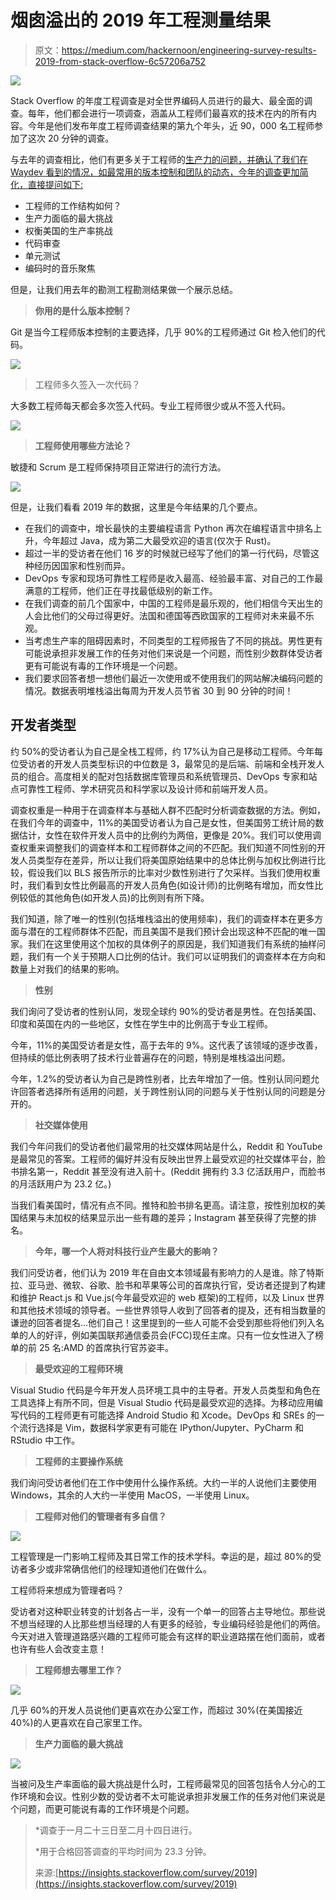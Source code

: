 # 烟囱溢出的 2019 年工程测量结果

> 原文：<https://medium.com/hackernoon/engineering-survey-results-2019-from-stack-overflow-6c57206a752>

![](img/7109f554b9ddd179e077364b20d77499.png)

Stack Overflow 的年度工程调查是对全世界编码人员进行的最大、最全面的调查。每年，他们都会进行一项调查，涵盖从工程师们最喜欢的技术在内的所有内容。今年是他们发布年度工程师调查结果的第九个年头，近 90，000 名工程师参加了这次 20 分钟的调查。

与去年的调查相比，他们有更多关于工程师的[生产力的问题，并确认了我们在 Waydev 看到的情况，如最常用的版本控制和团队的动态，今年的调查更加简化，直接提问如下:](https://waydev.co)

*   工程师的工作结构如何？
*   生产力面临的最大挑战
*   权衡美国的生产率挑战
*   代码审查
*   单元测试
*   编码时的音乐聚焦

但是，让我们用去年的勘测工程勘测结果做一个展示总结。

> **你用的是什么版本控制？**

Git 是当今工程师版本控制的主要选择，几乎 90%的工程师通过 Git 检入他们的代码。

![](img/c7a2a15cb0fe10cba28f19f8f357f4bf.png)

> 工程师多久签入一次代码？

大多数工程师每天都会多次签入代码。专业工程师很少或从不签入代码。

![](img/0f8303e28e052e076a6ab6676cfe6607.png)

> **工程师使用哪些方法论？**

敏捷和 Scrum 是工程师保持项目正常进行的流行方法。

![](img/c9603c9ce5aa09e4e92fc2207e52e5cb.png)

但是，让我们看看 2019 年的数据，这里是今年结果的几个要点。

*   在我们的调查中，增长最快的主要编程语言 Python 再次在编程语言中排名上升，今年超过 Java，成为第二大最受欢迎的语言(仅次于 Rust)。
*   超过一半的受访者在他们 16 岁的时候就已经写了他们的第一行代码，尽管这种经历因国家和性别而异。
*   DevOps 专家和现场可靠性工程师是收入最高、经验最丰富、对自己的工作最满意的工程师，他们正在寻找最低级别的新工作。
*   在我们调查的前几个国家中，中国的工程师是最乐观的，他们相信今天出生的人会比他们的父母过得更好。法国和德国等西欧国家的工程师对未来最不乐观。
*   当考虑生产率的阻碍因素时，不同类型的工程师报告了不同的挑战。男性更有可能说承担非发展工作的任务对他们来说是一个问题，而性别少数群体受访者更有可能说有毒的工作环境是一个问题。
*   我们要求回答者想一想他们最近一次使用或不使用我们的网站解决编码问题的情况。数据表明堆栈溢出每周为开发人员节省 30 到 90 分钟的时间！

## 开发者类型

约 50%的受访者认为自己是全栈工程师，约 17%认为自己是移动工程师。今年每位受访者的开发人员类型标识的中位数是 3，最常见的是后端、前端和全栈开发人员的组合。高度相关的配对包括数据库管理员和系统管理员、DevOps 专家和站点可靠性工程师、学术研究员和科学家以及设计师和前端开发人员。

调查权重是一种用于在调查样本与基础人群不匹配时分析调查数据的方法。例如，在我们今年的调查中，11%的美国受访者认为自己是女性，但美国劳工统计局的数据估计，女性在软件开发人员中的比例约为两倍，更像是 20%。我们可以使用调查权重来调整我们的调查样本和工程师群体之间的不匹配。我们知道不同性别的开发人员类型存在差异，所以让我们将美国原始结果中的总体比例与加权比例进行比较，假设我们以 BLS 报告所示的比率对少数性别进行了欠采样。当我们使用权重时，我们看到女性比例最高的开发人员角色(如设计师)的比例略有增加，而女性比例较低的其他角色(如开发人员)的比例则有所下降。

我们知道，除了唯一的性别(包括堆栈溢出的使用频率)，我们的调查样本在更多方面与潜在的工程师群体不匹配，而且美国不是我们预计会出现这种不匹配的唯一国家。我们在这里使用这个加权的具体例子的原因是，我们知道我们有系统的抽样问题，我们有一个关于预期人口比例的估计。我们可以证明我们的调查样本在方向和数量上对我们的结果的影响。

> **性别**

我们询问了受访者的性别认同，发现全球约 90%的受访者是男性。在包括美国、印度和英国在内的一些地区，女性在学生中的比例高于专业工程师。

今年，11%的美国受访者是女性，高于去年的 9%。这代表了该领域的逐步改善，但持续的低比例表明了技术行业普遍存在的问题，特别是堆栈溢出问题。

今年，1.2%的受访者认为自己是跨性别者，比去年增加了一倍。性别认同问题允许回答者选择所有适用的问题，关于跨性别认同的问题与关于性别认同的问题是分开的。

> **社交媒体使用**

我们今年问我们的受访者他们最常用的社交媒体网站是什么，Reddit 和 YouTube 是最常见的答案。工程师的偏好并没有反映出世界上最受欢迎的社交媒体平台，脸书排名第一，Reddit 甚至没有进入前十。(Reddit 拥有约 3.3 亿活跃用户，而脸书的月活跃用户为 23.2 亿。)

当我们看美国时，情况有点不同。推特和脸书排名更高。请注意，按性别加权的美国结果与未加权的结果显示出一些有趣的差异；Instagram 甚至获得了完整的排名。

> **今年，哪一个人将对科技行业产生最大的影响？**

我们问受访者，他们认为 2019 年在自由文本领域最有影响力的人是谁。除了特斯拉、亚马逊、微软、谷歌、脸书和苹果等公司的首席执行官，受访者还提到了构建和维护 React.js 和 Vue.js(今年最受欢迎的 web 框架)的工程师，以及 Linux 世界和其他技术领域的领导者。一些世界领导人收到了回答者的提及，还有相当数量的谦逊的回答者提名…他们自己！这里提到的一些人可能不会受到那些将他们列入名单的人的好评，例如美国联邦通信委员会(FCC)现任主席。只有一位女性进入了榜单的前 25 名:AMD 的首席执行官苏姿丰。

> **最受欢迎的工程师环境**

Visual Studio 代码是今年开发人员环境工具中的主导者。开发人员类型和角色在工具选择上有所不同，但是 Visual Studio 代码是最受欢迎的选择。为移动应用编写代码的工程师更有可能选择 Android Studio 和 Xcode。DevOps 和 SREs 的一个流行选择是 Vim，数据科学家更有可能在 IPython/Jupyter、PyCharm 和 RStudio 中工作。

> **工程师的主要操作系统**

我们询问受访者他们在工作中使用什么操作系统。大约一半的人说他们主要使用 Windows，其余的人大约一半使用 MacOS，一半使用 Linux。

> **工程师对他们的管理者有多自信？**

![](img/da14ba18c002dd4026439cd2778e6471.png)

工程管理是一门影响工程师及其日常工作的技术学科。幸运的是，超过 80%的受访者多少或非常确信他们的经理知道他们在做什么。

工程师将来想成为管理者吗？

受访者对这种职业转变的计划各占一半，没有一个单一的回答占主导地位。那些说不想当经理的人比那些想当经理的人有更多的经验，专业编码经验是他们的两倍。今天对进入管理道路感兴趣的工程师可能会有这样的职业道路摆在他们面前，或者也许有些人会改变主意！

> **工程师想去哪里工作？**

![](img/ae3d4faf8d1319afbcd19e710fc20c47.png)

几乎 60%的开发人员说他们更喜欢在办公室工作，而超过 30%(在美国接近 40%)的人更喜欢在自己家里工作。

> **生产力面临的最大挑战**

![](img/c3084506b4322aed0c4594deb9432e2b.png)

当被问及生产率面临的最大挑战是什么时，工程师最常见的回答包括令人分心的工作环境和会议。性别少数的受访者不太可能说承担非发展工作的任务对他们来说是个问题，而更可能说有毒的工作环境是个问题。

> *调查于一月二十三日至二月十四日进行。
> 
> *用于合格回答调查的平均时间为 23.3 分钟。
> 
> 来源:[https://insights.stackoverflow.com/survey/2019](https://insights.stackoverflow.com/survey/2019)